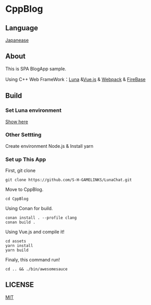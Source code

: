 # CppBlog

## Language

[Japanease](./README_ja.md)

## About

This is SPA BlogApp sample.

Using C++ Web FrameWork：[Luna](https://github.com/DEGoodmanWilson/luna) &[Vue.js](https://github.com/vuejs/vue) & [Webpack](https://github.com/webpack/webpack) & [FireBase](https://firebase.google.com)

## Build

### Set Luna environment

[Show here](https://luna.goodman-wilson.com/using.html) 

### Other Settting

Create environment Node.js & Install yarn


### Set up This App

First, git clone 

```
git clone https://github.com/S-H-GAMELINKS/LunaChat.git
```

Move to CppBlog.

```
cd CppBlog
```

Using Conan for build.

```
conan install . --profile clang 
conan build .
```

Using Vue.js and compile it! 

```
cd assets
yarn install
yarn build
```

Finaly, this command run!

```
cd .. && ./bin/awesomesauce
```

## LICENSE
[MIT](./LICENSE)
